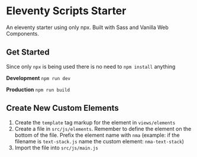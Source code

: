 # Eleventy Scripts Starter

An eleventy starter using only npx. Built with Sass and Vanilla Web Components.

## Get Started

Since only `npx` is being used there is no need to `npm install` anything

**Development**
`npm run dev`

**Production**
`npm run build`

## Create New Custom Elements

1. Create the `template` tag markup for the element in `views/elements`
2. Create a file in `src/js/elements`. Remember to define the element on the bottom of the file. Prefix the element name with `nma` (example: if the filename is `text-stack.js` name the custom element: `nma-text-stack`)
3. Import the file into `src/js/main.js`
